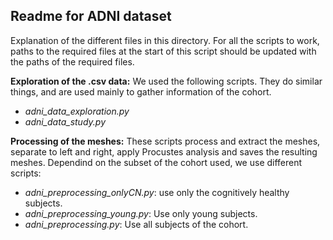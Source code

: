 ## Readme for ADNI dataset
Explanation of the different files in this directory. For all the scripts to work, paths to the required files at the start of this script should be updated with the paths of the required files.

**Exploration of the .csv data:** We used the following scripts. They do similar things, and are used mainly to gather information of the cohort.

* *adni_data_exploration.py*
* *adni_data_study.py*

**Processing of the meshes:** These scripts process and extract the meshes, separate to left and right, apply Procustes analysis and saves the resulting meshes. Dependind on the subset of the cohort used, we use different scripts: 

* *adni_preprocessing_onlyCN.py*: use only the cognitively healthy subjects.
* *adni_preprocessing_young.py*: Use only young subjects.
* *adni_preprocessing.py*: Use all subjects of the cohort.